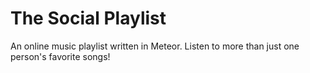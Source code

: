 # The Social Playlist

An online music playlist written in Meteor. Listen to more than just one person's favorite songs!
